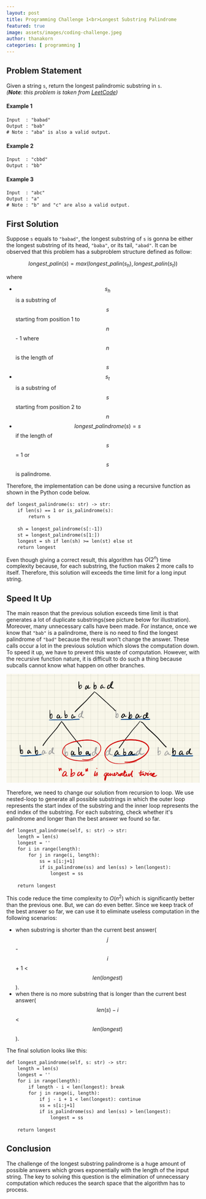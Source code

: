 ```yaml
---
layout: post
title: Programming Challenge 1<br>Longest Substring Palindrome
featured: true
image: assets/images/coding-challenge.jpeg
author: thanakorn
categories: [ programming ]
---
```


## Problem Statement
Given a string `s`, return the longest palindromic substring in `s`.<br>*(**Note**: this problem is taken from [LeetCode](https://leetcode.com/problems/longest-palindromic-substring/))*


#### Example 1
```
Input  : "babad"
Output : "bab"
# Note : "aba" is also a valid output.
```

#### Example 2
```
Input  : "cbbd"
Output : "bb"
```

#### Example 3
```
Input  : "abc"
Output : "a"
# Note : "b" and "c" are also a valid output.
```

## First Solution
Suppose `s` equals to `"babad"`, the longest substring of `s` is gonna be either the longest substring of its head, `"baba"`, or its tail, `"abad"`. It can be observed that this problem has a subproblem structure defined as follow:

$$longest\_palin(s) = max(longest\_palin(s_h),longest\_palin(s_t))$$

where
* $$s_h$$ is a substring of $$s$$ starting from position 1 to $$n$$ - 1 where $$n$$ is the length of $$s$$
* $$s_t$$ is a substring of $$s$$ starting from position 2 to $$n$$
* $$longest\_palindrome(s) = s $$ if the length of $$s$$ = 1 or $$s$$ is palindrome.

Therefore, the implementation can be done using a recursive function as shown in the Python code below.

```
def longest_palindrome(s: str) -> str:
    if len(s) == 1 or is_palindrome(s):
        return s

    sh = longest_palindrome(s[:-1])
    st = longest_palindrome(s[1:])
    longest = sh if len(sh) >= len(st) else st
    return longest
```
Even though giving a correct result, this algorithm has $O(2^n)$ time complexity because, for each substring, the fuction makes 2 more calls to itself. Therefore, this solution will exceeds the time limit for a long input string.

## Speed It Up
The main reason that the previous solution exceeds time limit is that generates a lot of duplicate substrings(see picture below for illustration). Moreover, many unnecessary calls have been made. For instance, once we know that `"bab"` is a palindrome, there is no need to find the longest palindrome of `"bad"` because the result won't change the answer. These calls occur a lot in the previous solution which slows the computation down. To speed it up, we have to prevent this waste of computation. However, with the recursive function nature, it is difficult to do such a thing because subcalls cannot know what happen on other branches.

![](/assets/images/coding-challenge-1/duplicate.jpeg)

Therefore, we need to change our solution from recursion to loop. We use nested-loop to generate all possible substrings in which the outer loop represents the start index of the substring and the inner loop represents the end index of the substring. For each substring, check whether it's palindrome and longer than the best answer we found so far.

```
def longest_palindrome(self, s: str) -> str:
    length = len(s)
    longest = ''
    for i in range(length):
        for j in range(i, length):
            ss = s[i:j+1]
            if is_palindrome(ss) and len(ss) > len(longest):
                longest = ss
    
    return longest
```

This code reduce the time complexity to $O(n^2)$ which is significantly better than the previous one. But, we can do even better. Since we keep track of the best answer so far, we can use it to eliminate useless computation in the following scenarios:
* when substring is shorter than the current best answer( $$j$$ - $$i$$ + 1 < $$len(longest)$$).
* when there is no more substring that is longer than the current best answer( $$len(s) - i$$ < $$len(longest)$$).

The final solution looks like this:
```
def longest_palindrome(self, s: str) -> str:
    length = len(s)
    longest = ''
    for i in range(length):
        if length - i < len(longest): break
        for j in range(i, length):
            if j - i + 1 < len(longest): continue
            ss = s[i:j+1]
            if is_palindrome(ss) and len(ss) > len(longest):
                longest = ss
    
    return longest
```

## Conclusion
The challenge of the longest substring palindrome is a huge amount of possible answers which grows exponentially with the length of the input string. The key to solving this question is the elimination of unnecessary computation which reduces the search space that the algorithm has to process.